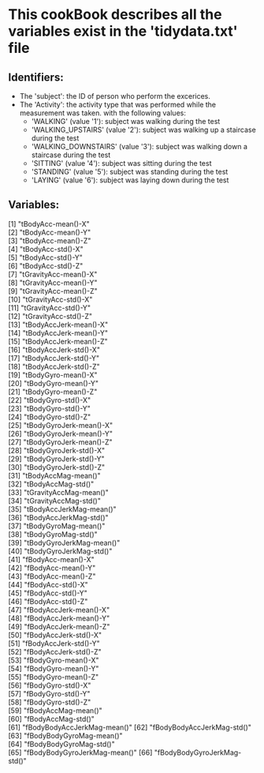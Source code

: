 # This cookBook describes all the variables exist in the 'tidydata.txt' file
## Identifiers:

* The 'subject': the ID of person who perform the excerices.
* The 'Activity': the activity type that was performed while the measurement was taken. with the following values:
  + 'WALKING' (value '1'): subject was walking during the test
  + 'WALKING_UPSTAIRS' (value '2'): subject was walking up a staircase during the test
  + 'WALKING_DOWNSTAIRS' (value '3'): subject was walking down a staircase during the test
  + 'SITTING' (value '4'): subject was sitting during the test
  + 'STANDING' (value '5'): subject was standing during the test
  + 'LAYING' (value '6'): subject was laying down during the test


## Variables:

 [1] "tBodyAcc-mean()-X"          
 [2] "tBodyAcc-mean()-Y"          
 [3] "tBodyAcc-mean()-Z"          
 [4] "tBodyAcc-std()-X"           
 [5] "tBodyAcc-std()-Y"           
 [6] "tBodyAcc-std()-Z"           
 [7] "tGravityAcc-mean()-X"       
 [8] "tGravityAcc-mean()-Y"       
 [9] "tGravityAcc-mean()-Z"       
[10] "tGravityAcc-std()-X"        
[11] "tGravityAcc-std()-Y"        
[12] "tGravityAcc-std()-Z"        
[13] "tBodyAccJerk-mean()-X"      
[14] "tBodyAccJerk-mean()-Y"      
[15] "tBodyAccJerk-mean()-Z"      
[16] "tBodyAccJerk-std()-X"       
[17] "tBodyAccJerk-std()-Y"       
[18] "tBodyAccJerk-std()-Z"       
[19] "tBodyGyro-mean()-X"         
[20] "tBodyGyro-mean()-Y"         
[21] "tBodyGyro-mean()-Z"         
[22] "tBodyGyro-std()-X"          
[23] "tBodyGyro-std()-Y"          
[24] "tBodyGyro-std()-Z"          
[25] "tBodyGyroJerk-mean()-X"     
[26] "tBodyGyroJerk-mean()-Y"     
[27] "tBodyGyroJerk-mean()-Z"     
[28] "tBodyGyroJerk-std()-X"      
[29] "tBodyGyroJerk-std()-Y"      
[30] "tBodyGyroJerk-std()-Z"      
[31] "tBodyAccMag-mean()"         
[32] "tBodyAccMag-std()"          
[33] "tGravityAccMag-mean()"      
[34] "tGravityAccMag-std()"       
[35] "tBodyAccJerkMag-mean()"     
[36] "tBodyAccJerkMag-std()"      
[37] "tBodyGyroMag-mean()"        
[38] "tBodyGyroMag-std()"         
[39] "tBodyGyroJerkMag-mean()"    
[40] "tBodyGyroJerkMag-std()"     
[41] "fBodyAcc-mean()-X"          
[42] "fBodyAcc-mean()-Y"          
[43] "fBodyAcc-mean()-Z"          
[44] "fBodyAcc-std()-X"           
[45] "fBodyAcc-std()-Y"           
[46] "fBodyAcc-std()-Z"           
[47] "fBodyAccJerk-mean()-X"      
[48] "fBodyAccJerk-mean()-Y"      
[49] "fBodyAccJerk-mean()-Z"      
[50] "fBodyAccJerk-std()-X"       
[51] "fBodyAccJerk-std()-Y"       
[52] "fBodyAccJerk-std()-Z"       
[53] "fBodyGyro-mean()-X"         
[54] "fBodyGyro-mean()-Y"         
[55] "fBodyGyro-mean()-Z"         
[56] "fBodyGyro-std()-X"          
[57] "fBodyGyro-std()-Y"          
[58] "fBodyGyro-std()-Z"          
[59] "fBodyAccMag-mean()"         
[60] "fBodyAccMag-std()"          
[61] "fBodyBodyAccJerkMag-mean()" 
[62] "fBodyBodyAccJerkMag-std()"  
[63] "fBodyBodyGyroMag-mean()"    
[64] "fBodyBodyGyroMag-std()"     
[65] "fBodyBodyGyroJerkMag-mean()"
[66] "fBodyBodyGyroJerkMag-std()" 
